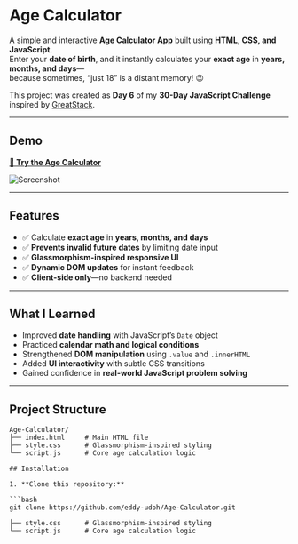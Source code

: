 # Age Calculator

A simple and interactive **Age Calculator App** built using **HTML, CSS, and JavaScript**.  
Enter your **date of birth**, and it instantly calculates your **exact age** in **years, months, and days**—  
because sometimes, “just 18” is a distant memory! 😉

This project was created as **Day 6** of my **30-Day JavaScript Challenge** inspired by [GreatStack](https://www.youtube.com/c/GreatStack).  

---

## Demo

[**🔗 Try the Age Calculator**](https://lnkd.in/gVT5biGr)  

![Screenshot](https://media.licdn.com/dms/image/v2/D5622AQG-UrUvhvG0KQ/feedshare-shrink_800/B56ZdGW0TJHUAg-/0/1749232079591?e=1757548800&v=beta&t=5wY-ppqjJOUnK60rHWn_lQAWbP89JbXPq3zFHuX5qsk)

---

## Features

- ✅ Calculate **exact age** in **years, months, and days**
- ✅ **Prevents invalid future dates** by limiting date input
- ✅ **Glassmorphism-inspired responsive UI**
- ✅ **Dynamic DOM updates** for instant feedback
- ✅ **Client-side only**—no backend needed

---

## What I Learned

- Improved **date handling** with JavaScript’s `Date` object
- Practiced **calendar math and logical conditions**
- Strengthened **DOM manipulation** using `.value` and `.innerHTML`
- Added **UI interactivity** with subtle CSS transitions
- Gained confidence in **real-world JavaScript problem solving**

---

## Project Structure


```plaintext
Age-Calculator/
├── index.html     # Main HTML file
├── style.css      # Glassmorphism-inspired styling
└── script.js      # Core age calculation logic

## Installation

1. **Clone this repository:**

```bash
git clone https://github.com/eddy-udoh/Age-Calculator.git

├── style.css      # Glassmorphism-inspired styling
└── script.js      # Core age calculation logic
